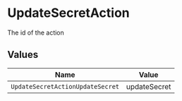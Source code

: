 # UpdateSecretAction

The id of the action


## Values

| Name                             | Value                            |
| -------------------------------- | -------------------------------- |
| `UpdateSecretActionUpdateSecret` | updateSecret                     |